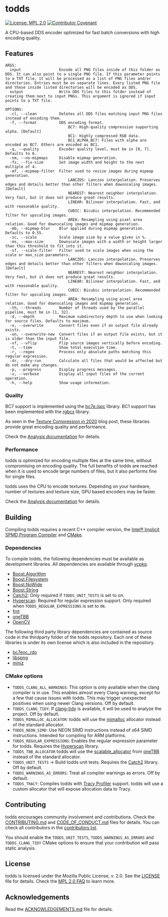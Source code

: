 # todds

[![License: MPL 2.0](https://img.shields.io/badge/License-MPL%202.0-brightgreen.svg)](https://opensource.org/licenses/MPL-2.0) [![Contributor Covenant](https://img.shields.io/badge/Contributor%20Covenant-2.1-4baaaa.svg)](CODE_OF_CONDUCT.md)

A CPU-based DDS encoder optimized for fast batch conversions with high encoding quality.

## Features

```
ARGS:
  input                 Encode all PNG files inside of this folder as DDS. It can also point to a single PNG file. If this parameter points to a TXT file, it will be processed as a list of PNG files and/or directories. Entries must be on separate lines. Every listed PNG file and those inside listed directories will be encoded as DDS.
  output                Write DDS files to this folder instead of creating them next to input PNGs. This argument is ignored if input points to a TXT file.

OPTIONS:
  -cl, --clean          Deletes all DDS files matching input PNG files instead of encoding them.
  -f, --format          DDS encoding format.
                            BC7: High-quality compression supporting alpha. [Default]
                            BC1: Highly compressed RGB data.
                            BC1_ALPHA_BC7: Files with alpha are encoded as BC7. Others are encoded as BC1.
  -q, --quality         Encoder quality level, must be in [0, 7]. Defaults to 6.
  -nm, --no-mipmaps     Disable mipmap generation.
  -fs, --fix-size       Set image width and height to the next multiple of 4.
  -mf, --mipmap-filter  Filter used to resize images during mipmap generation.
                            LANCZOS: Lanczos interpolation. Preserves edges and details better than other filters when dowsncaling images. [Default]
                            NEAREST: Nearest neighbor interpolation. Very fast, but it does not produce great results.
                            LINEAR: Bilinear interpolation. Fast, and with reasonable quality.
                            CUBIC: Bicubic interpolation. Recommended filter for upscaling images.
                            AREA: Resampling using pixel area relation. Good for downscaling images and mipmap generation.
  -mb, --mipmap-blur    Blur applied during mipmap generation. Defaults to 0.55.
  -sc, --scale          Scale image size by a value given in %.
  -ms, --max-size       Downscale images with a width or height larger than this threshold to fit into it.
  -sf, --scale-filter   Filter used to scale images when using the scale or max_size parameters.
                            LANCZOS: Lanczos interpolation. Preserves edges and details better than other filters when dowsncaling images. [Default]
                            NEAREST: Nearest neighbor interpolation. Very fast, but it does not produce great results.
                            LINEAR: Bilinear interpolation. Fast, and with reasonable quality.
                            CUBIC: Bicubic interpolation. Recommended filter for upscaling images.
                            AREA: Resampling using pixel area relation. Good for downscaling images and mipmap generation.
  -th, --threads        Number of threads used by the parallel pipeline, must be in [1, 32].
  -d, --depth           Maximum subdirectory depth to use when looking for source files. Defaults to maximum.
  -o, --overwrite       Convert files even if an output file already exists.
  -on, --overwrite-new  Convert files if an output file exists, but it is older than the input file.
  -vf, --vflip          Flip source images vertically before encoding.
  -t, --time            Show total execution time.
  -r, --regex           Process only absolute paths matching this regular expression.
  -dr, --dry-run        Calculate all files that would be affected but do not make any changes.
  -p, --progress        Display progress messages.
  -v, --verbose         Display all input files of the current operation.
  -h, --help            Show usage information.
```

### Quality

BC7 support is implemented using the [bc7e.ispc](https://github.com/richgel999/bc7enc_rdo) library. BC1 support has been implemented with the [rgbcx](https://github.com/richgel999/bc7enc_rdo) library.

As seen in the [Texture Compression in 2020](https://aras-p.info/blog/2020/12/08/Texture-Compression-in-2020/) blog post, these libraries provide great encoding quality and performance.

Check the [Analysis documentation](ANALYSIS.md) for details.

### Performance

todds is optimized for encoding multiple files at the same time, without compromising on encoding quality. The full benefits of todds are reached when it is used to encode large numbers of files, but it also performs fine for single files.

todds uses the CPU to encode textures. Depending on your hardware, number of textures and texture size, GPU based encoders may be faster.

Check the [Analysis documentation](ANALYSIS.md) for details.

## Building

Compiling todds requires a recent C++ compiler version, the [Intel® Implicit SPMD Program Compiler](https://github.com/ispc/ispc) and [CMake](https://cmake.org/).

### Dependencies

To compile todds, the following dependencies must be available as development libraries. All dependencies are available through [vcpkg](https://github.com/microsoft/vcpkg).

* [Boost.Algorithm](https://www.boost.org/doc/libs/master/libs/algorithm/doc/html/index.html)
* [Boost.Filesystem](https://www.boost.org/doc/libs/master/libs/filesystem/doc/index.htm)
* [Boost.NoWide](https://www.boost.org/doc/libs/master/libs/nowide/doc/html/index.html)
* [Boost.String](https://www.boost.org/doc/libs/master/doc/html/string_algo.html)
* [Catch2](https://github.com/catchorg/Catch2): Only required if `TODDS_UNIT_TESTS` is set to on.
* [Hyperscan](https://www.hyperscan.io): Required for regular expression support. Only required when `TODDS_REGULAR_EXPRESSIONS` is set to `ON`.
* [fmt](https://fmt.dev/latest/index.html)
* [oneTBB](https://github.com/oneapi-src/oneTBB)
* [OpenCV](https://opencv.org/)

The following third party library dependencies are contained as source code in the thirdparty folder of the todds repository. Each one of these libraries is under its own license which is also included in the repository.

* [bc7enc_rdo](https://github.com/richgel999/bc7enc_rdo)
* [libspng](https://libspng.org/)
* [miniz](https://github.com/richgel999/miniz)

### CMake options

* `TODDS_CLANG_ALL_WARNINGS`: This option is only available when the clang compiler is in use. This enables almost every Clang warning, except for a few that cause issues with todds. This may trigger unexpected positives when using newer Clang versions. Off by default.
* `TODDS_CLANG_TIDY`: If [clang-tidy](https://clang.llvm.org/extra/clang-tidy/) is available, it will be used to analyze the project. Off by default.
* `TODDS_MIMALLOC_ALLOCATOR`: todds will use the [mimalloc](https://github.com/microsoft/mimalloc) allocator instead of the standard allocator.
* `TODDS_NEON_SIMD`: Use NEON SIMD instructions instead of x64 SIMD instructions. Intended for compiling for ARM platforms.
* `TODDS_REGULAR_EXPRESSIONS`: Enables the regular expression parameter for todds. Requires the [Hyperscan](https://github.com/intel/hyperscan) library.
* `TODDS_TBB_ALLOCATOR` todds will use the [scalable_allocator](https://oneapi-src.github.io/oneTBB/main/tbb_userguide/Memory_Allocation.html) from [oneTBB](https://github.com/oneapi-src/oneTBB) instead of the standard allocator.
* `TODDS_UNIT_TESTS` -> Build todds unit tests. Requires the [Catch2](https://github.com/catchorg/Catch2) library. Off by default.
* `TODDS_WARNINGS_AS_ERRORS`: Treat all compiler warnings as errors. Off by default.
* `TODDS_TRACY`: Compiles todds with [Tracy Profiler](https://github.com/wolfpld/tracy) support. todds will use a custom allocator that will expose allocation data to Tracy.

## Contributing

todds encourages community involvement and contributions. Check the [CONTRIBUTING.md](CONTRIBUTING.md) and [CODE_OF_CONDUCT.md](CODE_OF_CONDUCT.md) files for details. You can check all contributors in the [contributors list](https://github.com/joseasoler/todds/graphs/contributors).

You should enable the `TODDS_UNIT_TESTS`, `TODDS_WARNINGS_AS_ERRORS` and `TODDS_CLANG_TIDY` CMake options to ensure that your contribution will pass static analysis.

## License

todds is licensed under the Mozilla Public License, v. 2.0. See the [LICENSE](LICENSE) file for details. Check the [MPL 2.0 FAQ](https://www.mozilla.org/en-US/MPL/2.0/FAQ/) to learn more.

## Acknowledgements

Read the [ACKNOWLEDGEMENTS.md](ACKNOWLEDGEMENTS.md) file for details.

